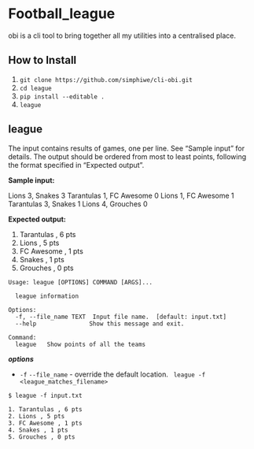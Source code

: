 # Football_league
obi is a cli tool to bring together all my utilities into a centralised place.


## How to Install
1. `git clone https://github.com/simphiwe/cli-obi.git`
2. `cd league`
3. `pip install --editable .`
4. `league`

## league

The input contains results of games, one per line. See “Sample input” for details.
The output should be ordered from most to least points, following the format specified in
“Expected output”.

__Sample input:__

Lions 3, Snakes 3
Tarantulas 1, FC Awesome 0
Lions 1, FC Awesome 1
Tarantulas 3, Snakes 1
Lions 4, Grouches 0

__Expected output:__

1. Tarantulas , 6 pts
2. Lions , 5 pts
3. FC Awesome , 1 pts
4. Snakes , 1 pts
5. Grouches , 0 pts

```commandline
Usage: league [OPTIONS] COMMAND [ARGS]...

  league information

Options:
  -f, --file_name TEXT  Input file name.  [default: input.txt]
  --help               Show this message and exit.

Command:
  league   Show points of all the teams

```

___options___
* `-f` `--file_name` - override the default location. ` league -f <league_matches_filename>`




```commandline
$ league -f input.txt

1. Tarantulas , 6 pts
2. Lions , 5 pts
3. FC Awesome , 1 pts
4. Snakes , 1 pts
5. Grouches , 0 pts
```
